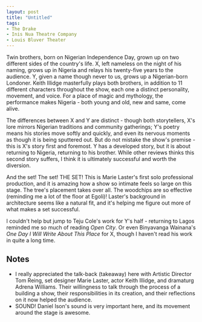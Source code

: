 ```yaml
---
layout: post
title: "Untitled"
tags:
- The Drake
- Inis Nua Theatre Company
- Louis Bluver Theater
---
```


Twin brothers, born on Nigerian Independence Day, grown up on two different sides of the country's life. X, left nameless on the night of his naming, grows up in Nigeria and relays his twenty-five years to the audience. Y, given a name though never to us, grows up a Nigerian-born Londoner. Keith Illidge masterfully plays both brothers, in addition to 11 different characters throughout the show, each one a distinct personality, movement, and voice. For a place of magic and mythology, the performance makes Nigeria - both young and old, new and same, come alive.

The differences between X and Y are distinct - though both storytellers, X's lore mirrors Nigerian traditions and community gatherings; Y's poetry means his stories move softly and quickly, and even its nervous moments as though it is being sputtered out. But do not mistake the show's premise - this is X's story first and foremost. Y has a developed story, but it is about returning to Nigeria, returning to his brother. While other reviews thinks this second story suffers, I think it is ultimately successful and worth the diversion.

And the set! The set! THE SET! This is Marie Laster's first solo professional production, and it is amazing how a show so intimate feels so large on this stage. The tree's placement takes over all. The woodchips are so effective (reminding me a lot of the floor at Egoli)! Laster's background in architecture seems like a natural fit, and it's helping me figure out more of what makes a set successful.

I couldn't help but jump to Teju Cole's work for Y's half - returning to Lagos reminded me so much of reading *Open City*. Or even Binyavanga Wainana's *One Day I Will Write About This Place* for X, though I haven't read his work in quite a long time.

 ## Notes

 * I really appreciated the talk-back (takeaway) here with Artistic Director Tom Reing, set designer Marie Laster, actor Keith Illidge, and dramaturg Adrena Williams. Their willingness to talk through the process of a building a show, their responsibilities in its creation, and their reflections on it now helped the audience.
 * SOUND! Daniel Ison's sound is very important here, and its movement around the stage is awesome.
